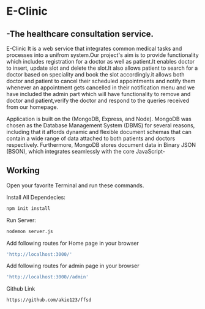 # E-Clinic
## -The healthcare consultation service.
E-Clinic It is a web  service that integrates common medical tasks and processes into a unifrom system.Our project's aim is to provide functionality which includes registration for a doctor as well as patient.It enables doctor to insert, update slot and delete the slot.It also allows patient to search for a doctor based on speciality and book the slot accordingly.it allows both doctor and patient to cancel their scheduled appointments and notify them whenever an appointment gets cancelled in their notification menu and we have included the admin part which will have functionality to remove and doctor and patient,verify the doctor and respond to the queries received from our homepage.


Application is built on the (MongoDB, Express, and Node).
MongoDB was chosen as the Database Management System (DBMS) for several reasons, including that it affords dynamic and flexible document schemas that can contain a wide range of data attached to both patients and doctors respectively. Furthermore, MongoDB stores document data in Binary JSON (BSON), which integrates seamlessly with the core JavaScript-
## Working
Open your favorite Terminal and run these commands.

Install All Dependecies:

```sh
npm init install
```


Run Server:

```sh
nodemon server.js
```
Add following routes for Home page in your browser

```sh
'http://localhost:3000/'
```

Add following routes for admin page in your browser

```sh
'http://localhost:3000//admin'
```
Github Link

```sh
https://github.com/akie123/ffsd
```
